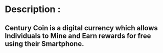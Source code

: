 # Description :
## Century Coin is a digital currency which allows Individuals to Mine and Earn rewards for free using their Smartphone. 

